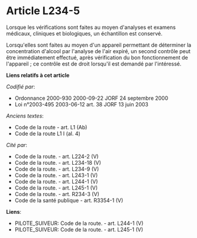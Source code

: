 # Article L234-5

Lorsque les vérifications sont faites au moyen d'analyses et examens médicaux, cliniques et biologiques, un échantillon est
conservé.

Lorsqu'elles sont faites au moyen d'un appareil permettant de déterminer la concentration d'alcool par l'analyse de l'air
expiré, un second contrôle peut être immédiatement effectué, après vérification du bon fonctionnement de l'appareil ; ce
contrôle est de droit lorsqu'il est demandé par l'intéressé.

**Liens relatifs à cet article**

_Codifié par_:

  - Ordonnance 2000-930 2000-09-22 JORF 24 septembre 2000
  - Loi n°2003-495 2003-06-12 art. 38 JORF 13 juin 2003

_Anciens textes_:

  - Code de la route - art. L1 (Ab)
  - Code de la route L1 I (al. 4)

_Cité par_:

  - Code de la route. - art. L224-2 (V)
  - Code de la route. - art. L234-18 (V)
  - Code de la route. - art. L234-9 (V)
  - Code de la route. - art. L243-1 (V)
  - Code de la route. - art. L244-1 (V)
  - Code de la route. - art. L245-1 (V)
  - Code de la route. - art. R234-3 (V)
  - Code de la santé publique - art. R3354-1 (V)

**Liens**:

  - PILOTE_SUIVEUR: Code de la route. - art. L244-1 (V)
  - PILOTE_SUIVEUR: Code de la route. - art. L245-1 (V)
